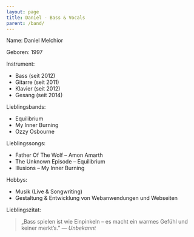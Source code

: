 ```yaml
---
layout: page
title: Daniel - Bass & Vocals
parent: /band/
---
```


Name: Daniel Melchior

Geboren: 1997

Instrument:

* Bass (seit 2012)
* Gitarre (seit 2011)
* Klavier (seit 2012)
* Gesang (seit 2014)

Lieblingsbands:

* Equilibrium
* My Inner Burning
* Ozzy Osbourne

Lieblingssongs:

* Father Of The Wolf – Amon Amarth
* The Unknown Episode – Equilibrium
* Illusions – My Inner Burning

Hobbys:

* Musik (Live & Songwriting)
* Gestaltung & Entwicklung von Webanwendungen und Webseiten

Lieblingszitat:

<blockquote>„Bass spielen ist wie Einpinkeln – es macht ein warmes Gefühl und keiner merkt’s.” <cite>&mdash; Unbekannt</cite></blockquote>